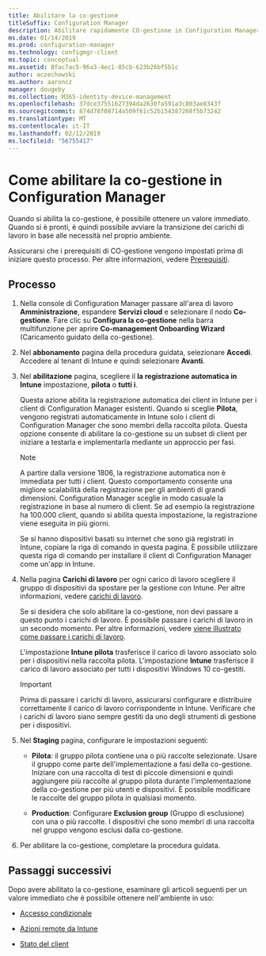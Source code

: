 ```yaml
---
title: Abilitare la co-gestione
titleSuffix: Configuration Manager
description: Abilitare rapidamente CO-gestione in Configuration Manager per ottenere un valore immediato.
ms.date: 01/14/2019
ms.prod: configuration-manager
ms.technology: configmgr-client
ms.topic: conceptual
ms.assetid: 8fac7ac5-96a3-4ec1-85cb-623b26bf5b1c
author: aczechowski
ms.author: aaroncz
manager: dougeby
ms.collection: M365-identity-device-management
ms.openlocfilehash: 37dce37551627394da2630fa591a3c803ae8343f
ms.sourcegitcommit: 874d78f08714a509f61c52b154387268f5b73242
ms.translationtype: MT
ms.contentlocale: it-IT
ms.lasthandoff: 02/12/2019
ms.locfileid: "56755417"
---
```

# <a name="how-to-enable-co-management-in-configuration-manager"></a>Come abilitare la co-gestione in Configuration Manager

Quando si abilita la co-gestione, è possibile ottenere un valore immediato. Quando si è pronti, è quindi possibile avviare la transizione dei carichi di lavoro in base alle necessità nel proprio ambiente.

Assicurarsi che i prerequisiti di CO-gestione vengono impostati prima di iniziare questo processo. Per altre informazioni, vedere [Prerequisiti](/sccm/comanage/overview#prerequisites).



## <a name="process"></a>Processo

1. Nella console di Configuration Manager passare all'area di lavoro **Amministrazione**, espandere **Servizi cloud** e selezionare il nodo **Co-gestione**. Fare clic su **Configura la co-gestione** nella barra multifunzione per aprire **Co-management Onboarding Wizard** (Caricamento guidato della co-gestione).  

2. Nel **abbonamento** pagina della procedura guidata, selezionare **Accedi**. Accedere al tenant di Intune e quindi selezionare **Avanti**.  

3. Nel **abilitazione** pagina, scegliere il **la registrazione automatica in Intune** impostazione, **pilota** o **tutti i**.   

    Questa azione abilita la registrazione automatica dei client in Intune per i client di Configuration Manager esistenti. Quando si sceglie **Pilota**, vengono registrati automaticamente in Intune solo i client di Configuration Manager che sono membri della raccolta pilota. Questa opzione consente di abilitare la co-gestione su un subset di client per iniziare a testarla e implementarla mediante un approccio per fasi.  

    > [!Note]  
    > A partire dalla versione 1806, la registrazione automatica non è immediata per tutti i client. Questo comportamento consente una migliore scalabilità della registrazione per gli ambienti di grandi dimensioni. Configuration Manager sceglie in modo casuale la registrazione in base al numero di client. Se ad esempio la registrazione ha 100.000 client, quando si abilita questa impostazione, la registrazione viene eseguita in più giorni.<!--1358003-->  

    Se si hanno dispositivi basati su internet che sono già registrati in Intune, copiare la riga di comando in questa pagina. È possibile utilizzare questa riga di comando per installare il client di Configuration Manager come un'app in Intune.

4. Nella pagina **Carichi di lavoro** per ogni carico di lavoro scegliere il gruppo di dispositivi da spostare per la gestione con Intune. Per altre informazioni, vedere [carichi di lavoro](/sccm/comanage/workloads).  

    Se si desidera che solo abilitare la co-gestione, non devi passare a questo punto i carichi di lavoro. È possibile passare i carichi di lavoro in un secondo momento. Per altre informazioni, vedere [viene illustrato come passare i carichi di lavoro](/sccm/comanage/how-to-switch-workloads).  

    L'impostazione **Intune pilota** trasferisce il carico di lavoro associato solo per i dispositivi nella raccolta pilota. L'impostazione **Intune** trasferisce il carico di lavoro associato per tutti i dispositivi Windows 10 co-gestiti.  

    > [!Important] 
    > Prima di passare i carichi di lavoro, assicurarsi configurare e distribuire correttamente il carico di lavoro corrispondente in Intune. Verificare che i carichi di lavoro siano sempre gestiti da uno degli strumenti di gestione per i dispositivi.  

5. Nel **Staging** pagina, configurare le impostazioni seguenti:  

    - **Pilota**: il gruppo pilota contiene una o più raccolte selezionate. Usare il gruppo come parte dell'implementazione a fasi della co-gestione. Iniziare con una raccolta di test di piccole dimensioni e quindi aggiungere più raccolte al gruppo pilota durante l'implementazione della co-gestione per più utenti e dispositivi. È possibile modificare le raccolte del gruppo pilota in qualsiasi momento.  

    - **Production**: Configurare **Exclusion group** (Gruppo di esclusione) con una o più raccolte. I dispositivi che sono membri di una raccolta nel gruppo vengono esclusi dalla co-gestione.  

6. Per abilitare la co-gestione, completare la procedura guidata.  



## <a name="next-steps"></a>Passaggi successivi

Dopo avere abilitato la co-gestione, esaminare gli articoli seguenti per un valore immediato che è possibile ottenere nell'ambiente in uso:

- [Accesso condizionale](/sccm/comanage/quickstart-conditional-access)  

- [Azioni remote da Intune](/sccm/comanage/quickstart-remote-actions)  

- [Stato del client](/sccm/comanage/quickstart-client-health)  
